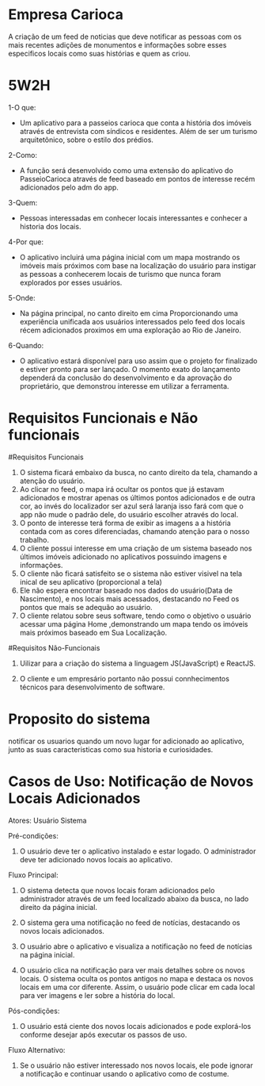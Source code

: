 # Empresa Carioca

A criação de um feed de noticias que deve notificar as pessoas com os mais recentes adições de monumentos e informações sobre esses especificos locais como suas histórias e quem as criou.


# 5W2H

1-O que:
- Um aplicativo para a passeios carioca que conta a história dos imóveis através de entrevista com síndicos e residentes. Além de ser um turismo arquitetônico, sobre o estilo dos prédios.

2-Como:
- A função será desenvolvido como uma extensão do aplicativo do PasseioCarioca através de feed baseado em pontos de interesse recém adicionados pelo adm do app.

3-Quem:
- Pessoas interessadas em conhecer locais interessantes e conhecer a historia dos locais.

4-Por que:
- O aplicativo incluirá uma página inicial com um mapa mostrando os imóveis mais próximos com base na localização do usuário para instigar as pessoas a conhecerem locais de turismo que nunca foram explorados por esses usuários.

5-Onde:
- Na página principal, no canto direito em cima Proporcionando uma experiência unificada aos usuários interessados pelo feed dos locais récem adicionados proximos em uma exploração ao Rio de Janeiro.

6-Quando:
- O aplicativo estará disponível para uso assim que o projeto for finalizado e estiver pronto para ser lançado. O momento exato do lançamento dependerá da conclusão do desenvolvimento e da aprovação do proprietário, que demonstrou interesse em utilizar a ferramenta.

# Requisitos Funcionais e Não funcionais

#Requisitos Funcionais
1. O sistema ficará embaixo da busca, no canto direito da tela, chamando a atenção do usuário.
2. Ao clicar no feed, o mapa irá ocultar os pontos que já estavam adicionados e mostrar apenas os últimos pontos adicionados e de outra cor, ao invés do localizador ser azul será laranja isso fará com que o app não mude o padrão dele, do usuário escolher através do local.
3. O ponto de interesse terá forma de exibir as imagens a a história contada com as cores diferenciadas, chamando atenção para o nosso trabalho. 
4. O cliente possui interesse em uma criação de um sistema baseado nos últimos imóveis adicionado no aplicativos possuindo imagens e informações.	
5. O cliente não ficará satisfeito se o sistema não estiver visivel na tela inical de seu aplicativo (proporcional a tela)	
6. Ele não espera encontrar baseado nos dados do usuário(Data de Nascimento), e nos locais mais acessados, destacando no Feed os pontos que mais se adequão ao usuário.	
7. O cliente relatou sobre seus software, tendo como o objetivo o usuário acessar uma página Home ,demonstrando um mapa tendo os imóveis mais próximos baseado em Sua Localização.

#Requisitos Não-Funcionais

  1. Uilizar para a criação do sistema a linguagem JS(JavaScript) e ReactJS.
	
  2. O cliente e um empresário portanto não possui connhecimentos técnicos para desenvolvimento de software.

# Proposito do sistema

notificar os usuarios quando um novo lugar for adicionado ao aplicativo, junto as suas caracteristicas como sua historia e curiosidades.

# Casos de Uso: Notificação de Novos Locais Adicionados
Atores:
Usuário
Sistema

Pré-condições:

1. O usuário deve ter o aplicativo instalado e estar logado.
O administrador deve ter adicionado novos locais ao aplicativo.

Fluxo Principal:

1. O sistema detecta que novos locais foram adicionados pelo administrador através de um feed localizado abaixo da busca, no lado direito da página inicial.

2. O sistema gera uma notificação no feed de notícias, destacando os novos locais adicionados.

3. O usuário abre o aplicativo e visualiza a notificação no feed de notícias na página inicial.

4. O usuário clica na notificação para ver mais detalhes sobre os novos locais. O sistema oculta os pontos antigos no mapa e destaca os novos locais em uma cor diferente. Assim, o usuário pode clicar em cada local para ver imagens e ler sobre a história do local.

Pós-condições:

1. O usuário está ciente dos novos locais adicionados e pode explorá-los conforme desejar após executar os passos de uso.

Fluxo Alternativo:

1. Se o usuário não estiver interessado nos novos locais, ele pode ignorar a notificação e continuar usando o aplicativo como de costume.
